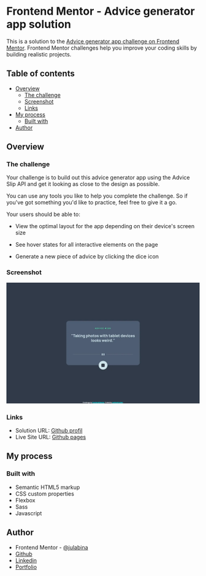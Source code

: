 # Frontend Mentor - Advice generator app solution

This is a solution to the [Advice generator app challenge on Frontend Mentor](https://www.frontendmentor.io/challenges/advice-generator-app-QdUG-13db). Frontend Mentor challenges help you improve your coding skills by building realistic projects.

## Table of contents

- [Overview](#overview)
  - [The challenge](#the-challenge)
  - [Screenshot](#screenshot)
  - [Links](#links)
- [My process](#my-process)
  - [Built with](#built-with)
- [Author](#author)

## Overview

### The challenge

Your challenge is to build out this advice generator app using the Advice Slip API and get it looking as close to the design as possible.

You can use any tools you like to help you complete the challenge. So if you've got something you'd like to practice, feel free to give it a go.

Your users should be able to:

   - View the optimal layout for the app depending on their device's screen size
   
   - See hover states for all interactive elements on the page
   
   - Generate a new piece of advice by clicking the dice icon


### Screenshot

![](./screenshot.webp)

### Links

- Solution URL: [Github profil](https://github.com/julabina/FRONTEND_MENTOR/tree/master/junior/Advice_generator_app_main)
- Live Site URL: [Github pages](https://julabina.github.io/FRONTEND_MENTOR/junior/Advice_generator_app_main/index.html)

## My process

### Built with

- Semantic HTML5 markup
- CSS custom properties
- Flexbox
- Sass
- Javascript

## Author

- Frontend Mentor - [@julabina](https://www.frontendmentor.io/profile/julabina)
- [Github](https://github.com/julabina)
- [Linkedin](https://www.linkedin.com/in/julien-lenfum%C3%A9-bb2979215/)
- [Portfolio](https://julienlenfume.com/)

